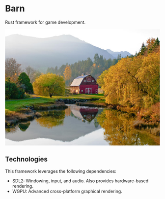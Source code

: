 # Barn

Rust framework for game development.

![barn](res/barn.jpg)

## Technologies

This framework leverages the following dependencies:
- SDL2: Windowing, input, and audio. Also provides hardware-based rendering.
- WGPU: Advanced cross-platform graphical rendering.
